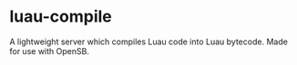 # luau-compile

A lightweight server which compiles Luau code into Luau bytecode. Made for use with OpenSB.
